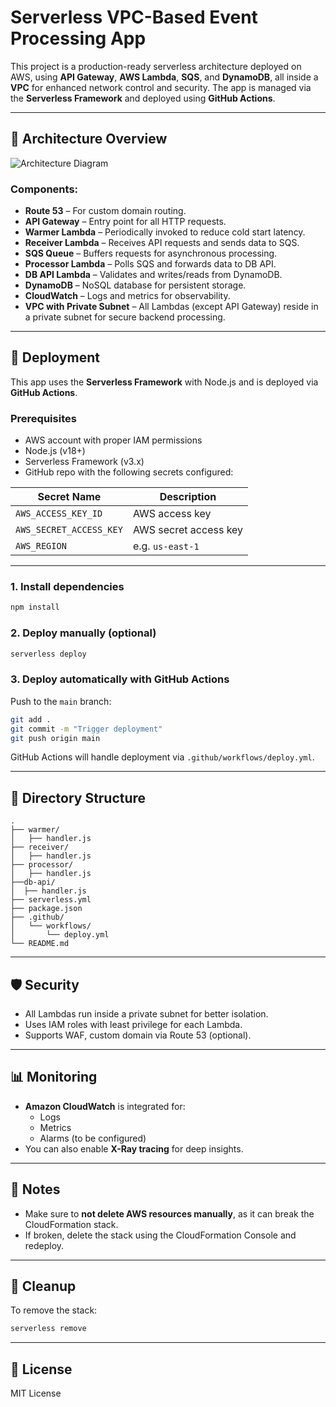 
# Serverless VPC-Based Event Processing App

This project is a production-ready serverless architecture deployed on AWS, using **API Gateway**, **AWS Lambda**, **SQS**, and **DynamoDB**, all inside a **VPC** for enhanced network control and security. The app is managed via the **Serverless Framework** and deployed using **GitHub Actions**.

---

## 🧱 Architecture Overview

![Architecture Diagram](./path-to-your-architecture-diagram.png)

### Components:

- **Route 53** – For custom domain routing.
- **API Gateway** – Entry point for all HTTP requests.
- **Warmer Lambda** – Periodically invoked to reduce cold start latency.
- **Receiver Lambda** – Receives API requests and sends data to SQS.
- **SQS Queue** – Buffers requests for asynchronous processing.
- **Processor Lambda** – Polls SQS and forwards data to DB API.
- **DB API Lambda** – Validates and writes/reads from DynamoDB.
- **DynamoDB** – NoSQL database for persistent storage.
- **CloudWatch** – Logs and metrics for observability.
- **VPC with Private Subnet** – All Lambdas (except API Gateway) reside in a private subnet for secure backend processing.

---

## 🚀 Deployment

This app uses the **Serverless Framework** with Node.js and is deployed via **GitHub Actions**.

### Prerequisites

- AWS account with proper IAM permissions
- Node.js (v18+)
- Serverless Framework (v3.x)
- GitHub repo with the following secrets configured:

| Secret Name             | Description               |
|-------------------------|---------------------------|
| `AWS_ACCESS_KEY_ID`     | AWS access key            |
| `AWS_SECRET_ACCESS_KEY` | AWS secret access key     |
| `AWS_REGION`            | e.g. `us-east-1`          |

---

### 1. Install dependencies

```bash
npm install
```

### 2. Deploy manually (optional)

```bash
serverless deploy
```

### 3. Deploy automatically with GitHub Actions

Push to the `main` branch:

```bash
git add .
git commit -m "Trigger deployment"
git push origin main
```

GitHub Actions will handle deployment via `.github/workflows/deploy.yml`.

---

## 📁 Directory Structure

```
.
├── warmer/
│   ├── handler.js
├── receiver/
│   ├── handler.js 
├── processor/
│   ├── handler.js 
├──db-api/
│  ├── handler.js
├── serverless.yml
├── package.json
├── .github/
│   └── workflows/
│       └── deploy.yml
└── README.md
```

---

## 🛡 Security

- All Lambdas run inside a private subnet for better isolation.
- Uses IAM roles with least privilege for each Lambda.
- Supports WAF, custom domain via Route 53 (optional).

---

## 📊 Monitoring

- **Amazon CloudWatch** is integrated for:
  - Logs
  - Metrics
  - Alarms (to be configured)
- You can also enable **X-Ray tracing** for deep insights.

---

## 📌 Notes

- Make sure to **not delete AWS resources manually**, as it can break the CloudFormation stack.
- If broken, delete the stack using the CloudFormation Console and redeploy.

---

## 🧼 Cleanup

To remove the stack:

```bash
serverless remove
```

---

## 📃 License

MIT License

